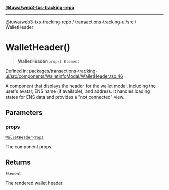 [**@tuwa/web3-txs-tracking-repo**](../../../README.md)

***

[@tuwa/web3-txs-tracking-repo](../../../README.md) / [transactions-tracking-ui/src](../README.md) / WalletHeader

# WalletHeader()

> **WalletHeader**(`props`): `Element`

Defined in: [packages/transactions-tracking-ui/src/components/WalletInfoModal/WalletHeader.tsx:46](https://github.com/TuwaIO/web3-transactions-tracking/blob/2043cd5621e576c11710316754b2017a7b544567/packages/transactions-tracking-ui/src/components/WalletInfoModal/WalletHeader.tsx#L46)

A component that displays the header for the wallet modal, including the user's avatar,
ENS name (if available), and address. It handles loading states for ENS data and
provides a "not connected" view.

## Parameters

### props

[`WalletHeaderProps`](../interfaces/WalletHeaderProps.md)

The component props.

## Returns

`Element`

The rendered wallet header.
